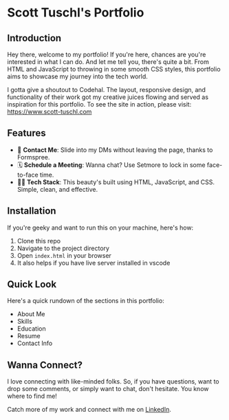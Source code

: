 # Scott Tuschl's Portfolio

## Introduction

Hey there, welcome to my portfolio! If you're here, chances are you're interested in what I can do. And let me tell you, there's quite a bit. From HTML and JavaScript to throwing in some smooth CSS styles, this portfolio aims to showcase my journey into the tech world.

I gotta give a shoutout to Codehal. The layout, responsive design, and functionality of their work got my creative juices flowing and served as inspiration for this portfolio.  To see the site in action, please visit: https://www.scott-tuschl.com 

## Features 

- 🤝 **Contact Me**: Slide into my DMs without leaving the page, thanks to Formspree.
- 🗓 **Schedule a Meeting**: Wanna chat? Use Setmore to lock in some face-to-face time.
- 👨‍💻 **Tech Stack**: This beauty's built using HTML, JavaScript, and CSS. Simple, clean, and effective.

## Installation

If you're geeky and want to run this on your machine, here's how:

1. Clone this repo
2. Navigate to the project directory
3. Open `index.html` in your browser
4. It also helps if you have live server installed in vscode

## Quick Look

Here's a quick rundown of the sections in this portfolio:

- About Me
- Skills
- Education
- Resume
- Contact Info

## Wanna Connect?

I love connecting with like-minded folks. So, if you have questions, want to drop some comments, or simply want to chat, don't hesitate. You know where to find me!

Catch more of my work and connect with me on [LinkedIn](https://linkedin.com/in/scott-tuschl/).

